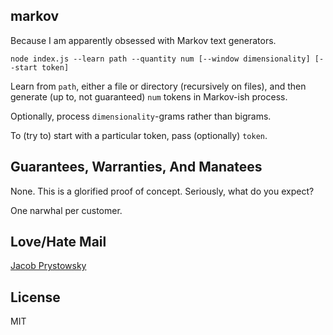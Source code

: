 markov
------

Because I am apparently obsessed with Markov text generators.

```
node index.js --learn path --quantity num [--window dimensionality] [--start token]
```

Learn from `path`, either a file or directory (recursively on files), and then generate (up to, not guaranteed) `num` tokens in  Markov-ish process.

Optionally, process `dimensionality`-grams rather than bigrams.

To (try to) start with a particular token, pass (optionally) `token`.

Guarantees, Warranties, And Manatees
------------------------------------

None. This is a glorified proof of concept. Seriously, what do you expect?

One narwhal per customer.

Love/Hate Mail
--------------

[Jacob Prystowsky](https://github.com/jprystowsky)

License
-------
MIT